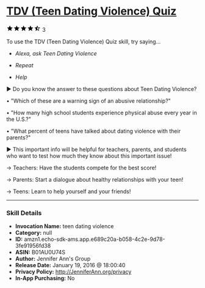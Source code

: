 # [TDV (Teen Dating Violence) Quiz](http://alexa.amazon.com/#skills/amzn1.echo-sdk-ams.app.e689c20a-b058-4c2e-9d78-3fe91956fd38)
![4.7 stars](../../images/ic_star_black_18dp_1x.png)![4.7 stars](../../images/ic_star_black_18dp_1x.png)![4.7 stars](../../images/ic_star_black_18dp_1x.png)![4.7 stars](../../images/ic_star_black_18dp_1x.png)![4.7 stars](../../images/ic_star_half_black_18dp_1x.png) 3

To use the TDV (Teen Dating Violence) Quiz skill, try saying...

* *Alexa, ask Teen Dating Violence*

* *Repeat*

* *Help*

► Do you know the answer to these questions about Teen Dating Violence?

• "Which of these are a warning sign of an abusive relationship?"

• "How many high school students experience physical abuse every year in the U.S.?"

• "What percent of teens have talked about dating violence with their parents?"

► This important info will be helpful for teachers, parents, and students who want to test how much they know about this important issue! 

→ Teachers: Have the students compete for the best score!

→ Parents: Start a dialogue about healthy relationships with your teen!

→ Teens: Learn to help yourself and your friends!

***

### Skill Details

* **Invocation Name:** teen dating violence
* **Category:** null
* **ID:** amzn1.echo-sdk-ams.app.e689c20a-b058-4c2e-9d78-3fe91956fd38
* **ASIN:** B01AU0U74S
* **Author:** Jennifer Ann's Group
* **Release Date:** January 19, 2016 @ 18:00:40
* **Privacy Policy:** http://JenniferAnn.org/privacy
* **In-App Purchasing:** No
